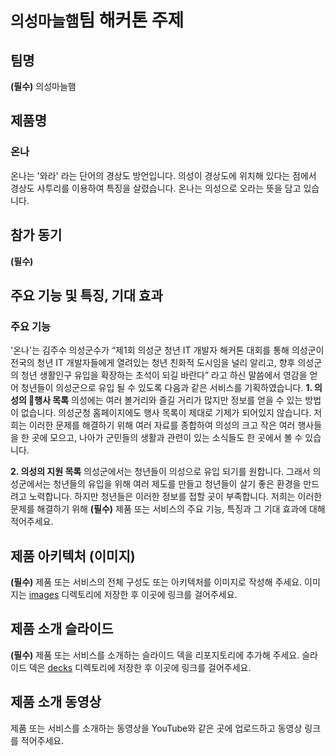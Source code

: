 # `의성마늘햄`팀 해커톤 주제

## 팀명

**(필수)** 의성마늘햄

## 제품명

### 온나
온나는 '와라' 라는 단어의 경상도 방언입니다.
의성이 경상도에 위치해 있다는 점에서 경상도 사투리를 이용하여 특징을 살렸습니다.
온나는 의성으로 오라는 뜻을 담고 있습니다.

## 참가 동기

**(필수)**

## 주요 기능 및 특징, 기대 효과

### 주요 기능
'온나'는 김주수 의성군수가 “제1회 의성군 청년 IT 개발자 해커톤 대회를 통해 의성군이 전국의 청년 IT 개발자들에게 열려있는 청년 친화적 도시임을 널리 알리고, 향후 의성군의 청년 생활인구 유입을 확장하는 초석이 되길 바란다” 라고 하신 말씀에서 영감을 얻어 청년들이 의성군으로 유입 될 수 있도록 다음과 같은 서비스를 기획하였습니다.
**1. 의성의 행사 목록**
의성에는 여러 볼거리와 즐길 거리가 많지만 정보를 얻을 수 있는 방법이 없습니다.
의성군청 홈페이지에도 행사 목록이 제대로 기제가 되어있지 않습니다.
저희는 이러한 문제를 해결하기 위해 여러 자료를 종합하여 의성의 크고 작은 여러 행사들을 한 곳에 모으고, 나아가 군민들의 생활과 관련이 있는 소식들도 한 곳에서 볼 수 있습니다.

**2. 의성의 지원 목록**
의성군에서는 청년들이 의성으로 유입 되기를 원합니다. 그래서 의성군에서는 청년들의 유입을 위해 여러 제도를 만들고 청년들이 살기 좋은 환경을 만드려고 노력합니다.
하지만 청년들은 이러한 정보를 접할 곳이 부족합니다.
저희는 이러한 문제를 해결하기 위해 
**(필수)** 제품 또는 서비스의 주요 기능, 특징과 그 기대 효과에 대해 적어주세요.

## 제품 아키텍처 (이미지)

**(필수)** 제품 또는 서비스의 전체 구성도 또는 아키텍처를 이미지로 작성해 주세요. 이미지는 [images](./images) 디렉토리에 저장한 후 이곳에 링크를 걸어주세요.

## 제품 소개 슬라이드

**(필수)** 제품 또는 서비스를 소개하는 슬라이드 덱을 리포지토리에 추가해 주세요. 슬라이드 덱은 [decks](./decks) 디렉토리에 저장한 후 이곳에 링크를 걸어주세요.

## 제품 소개 동영상

제품 또는 서비스를 소개하는 동영상을 YouTube와 같은 곳에 업로드하고 동영상 링크를 적어주세요.
